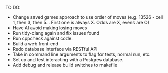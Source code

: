 TO DO:

- Change saved games approach to use order of moves (e.g. 13526 - cell 1, then 3, then 5... First one is always X. Odds are X, evens are O)
- Have AI avoid making losing moves
- Run tidy-clang again and fix issues found
- Run cppcheck against code.
- Build a web front-end
- Redo database interface via RESTful API
- Take in command line arguments to flag for tests, normal run, etc.
- Set up and test interacting with a Postgres database.
- Add debug and release build switches to makefile
